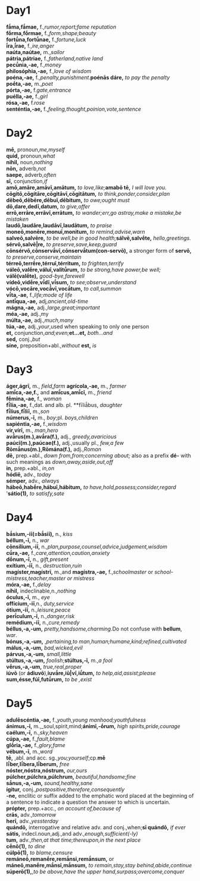 # Day1
**fā́ma,fā́mae,** f.,_rumor,report;fame reputation_  
**fṓrma,fṓrmae,** f.,_form,shape;beauty_  
**fortū́na,fortū́nae,** f.,_fortune,luck_  
**ī́ra,ī́rae,** f.,_ire,anger_  
**naúta,naútae,** m.,_sailor_  
**pátria,pátriae,** f.,_fatherland,native land_  
**pecū́nia,-ae,** f.,_money_  
**philosóphia,-ae,** f.,_love of wisdom_  
**poéna,-ae,** f.,_penalty,punishment._**poénās dáre,** _to pay the penalty_  
**poḗta,-ae,** m.,_poet_  
**pórta,-ae,** f._gate,entrance_  
**puélla,-ae,** f.,_girl_  
**rósa,-ae,** f._rose_  
**senténtia,-ae,** f.,_feeling,thought,poinion,vote,sentence_  

# Day2  
**mē,** pronoun,_me,myself_  
**quid,** pronoun,_what_  
**nihil,** noun,_nothing_  
**nōn,** adverb,_not_  
**saepe,** adverb,_often_  
**sī,** conjunction,_if_  
**amō,amāre,amāvī,amātum,** _to love,like;_**amabō tē,** _I will love you._  
**cōgitō,cōgitāre,cōgitāvī,cōgitātum,** _to think,ponder,consider,plan_  
**dēbeō,dēbēre,dēbuī,dēbitum,** _to owe;ought must_  
**dō,dare,dedī,datum,** _to give,offer_  
**errō,errāre,errāvī,errātum,** _to wander;err,go astray,make a mistake,be mistaken_  
**laudō,laudāre,laudāvī,laudātum,** _to praise_   
**moneō,monēre,monuī,monitum,** _to remind,advise,warn_  
**salveō,salvēre,** _to be well,be in good health;_**sálvē,salvḗte,** _hello,greetings._  
**sérvō,salvē|re,** _to preserve,save,keep,guard_  
**cōnsérvō,cōnservā́vī,cōnservā́tum(con-servō),** a stronger form of **servō,** _to preserve,conserve,maintain_  
**térreō,terrḗre,térruī,térritum,** _to frighten,terrify_  
**váleō,valḗre,váluī,valitū́rum,** _to be strong,have power,be well;_ **válē(valḗte),** _good-bye,farewell_  
**vídeō,vidḗre,vī́dī,vī́sum,** _to see;observe,understand_  
**vócō,vocāre,vocā́vī,vocā́tum,** _to call,summon_  
**vī́ta,-ae,** f.,_life;mode of life_  
**antī́qua,-ae,** adj,_ancient,old-time_  
**mágna,-ae,** adj.,_large,great;important_  
**méa,-ae,** adj.,my  
**múlta,-ae,** adj.,_much,many_  
**túa,-ae,** adj.,_your_,used when speaking to only one person  
**et,** conjunction,_and;even;_**et...et,** _both...and_  
**sed,** conj.,_but_  
**síne,** preposition+abl.,_without_
**est,** _is_  

# Day3  
**áger,ágrī,** m., _field,farm_
**agrícola,-ae,** m., _farmer_  
**amī́ca,-ae,f.,** and **amī́cus,amī́cī,** m., _friend_  
**fḗmina,-ae,** f., _woman_  
**fī́lia,-ae,** f.,dat. and alb. pl. **fīliā́bus, _daughter_  
**fī́lius,fī́liī,** m.,_son_  
**númerus,-ī,** m., _boy_;pl. _boys,children_  
**sapiéntia,-ae,** f.,_wisdom_  
**vir,vírī,** m., _man,hero_  
**avā́rus(m.),avā́ra(f.),** adj., _greedy,avaricious_  
**paúcī(m.),paúcae(f.),** adj.,usually pl., _few,a few_  
**Rōmā́nus(m.),Rōmána(f.),** adj.,_Roman_  
**dē,** prep.+abl., _down from,from;concerning about;_ also as a prefix **dé-** with such meanings as _down,away,aside,out,off_  
**in,** prep.+abl., _in,on_  
**hódiē,** adv., _today_  
**sémper,** adv., _always_  
**hábeō,habḗre,hábuī,hábitum,** _to have,hold,possess;consider,regard_  
'**sátio(1),** _to satisfy,sate_  

# Day4  
**bā́sium,-iī(=bā́siī),** n., _kiss_  
**béllum,-ī,** n., _war_    
**cōnsílium,-iī,** n.,_plan,purpose,counsel,advice,judgement,wisdom_  
**cū́ra,-ae,** f.,_care,attention,caution,anxiety_  
**dṓnum,-ī,** n., _gift,present_  
**exítium,-iī,** n., _destruction,ruin_  
**magíster,magístrī,** m.,and **magístra,-ae,** f.,_schoolmaster_ or _school-mistress,teacher,master or mistress_  
**móra,-ae,** f.,_delay_  
**níhil,** indeclinable,n.,_nothing_  
**óculus,-ī,** m., _eye_  
**offícium,-iī**,n., _duty,service_  
**ótium,-iī,** n.,_leisure,peace_  
**perī́culum,-ī,** n.,_danger,risk_  
**remédium,-iī,** n.,_cure,remedy_  
**béllus,-a,-um,** _pretty,handsome,charming_.Do not confuse with **bellum**, _war_.  
**bónus,-a,-um,** ,_pertaining,to man,human;humane,kind;refined,cultivated_  
**málus,-a,-um,** _bad,wicked,evil_  
**párvus,-a,-um,** _small,little_  
**stúltus,-a,-um,** _foolish_;**stúltus,-ī,** m.,_a fool_  
**vḗrus,-a,-um,** _true,real,proper_  
**iúvō** (or **ádiuvō**),**iuvā́re,iū|vī,iū́tum,**  _to help,aid,assist;please_  
**sum,ésse,fúī,futū́rum,** _to be ,exist_  

# Day5  
**adulēscéntia,-ae,** f.,_youth,young manhood;youthfulness_  
**ánimus,-ī,** m.,_soul,spirit,mind;**ánimī,-ṓrum,** _high spirits,pride,courage_  
**caélum,-ī,** n.,_sky,heaven_  
**cúpa,-ae,** f.,_fault,blame_  
**glṓria,-ae,** f.,_glory,fame_  
**vébum,-ī,** m.,_word_  
**tē,** ,abl. and acc. sg.,_you;yourself_;cp.**mē**  
**lī́ber,lī́bera,lī́berum,** _free_  
**nóster,nóstra,nóstrum,** _our,ours_  
**púlcher,púlchra,púlchrum,** _beautiful,handsome;fine_  
**sā́nus,-a,-um,** _sound,healthy,sane_  
**ígitur,** conj.,_postpositive,therefore,consequently_  
**-ne,** enclitic or suffix added to the emphatic word placed at the beginning of a sentence to indicate a question the answer to which is uncertain.  
**própter,** prep.+acc., _on account of,because of_  
**crās,** adv.,_tomorrow_  
**herī,** adv.,_yessterday_  
**quándō,** interrogative and relative adv. and conj.,when;**sī quándō,** _if ever_  
**sátis,** indecl.noun,adj.,and adv.,_enough,sufficient(-ly)_  
**tum,** adv.,_then,at that time;thereupon,in the next place_  
**cḗnō(1),** _to dine_  
**cúlpō(1),** _to blame,censure_  
**remáneō,remanḗre,remā́nsi,remā́nsum,** or **máneō,manḗre,mā́nsī,mā́nsum,** _to remain,stay,stay behind,abide,continue_  
**súperō(1),**,_to be above,have the upper hand,surpass;overcome,conquer_  





